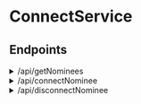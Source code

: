 # ConnectService

## Endpoints ##
<details>
   <summary>/api/getNominees</summary>
   <p>
   <ul>
      <li>Retrieves a list of connected nominees by qff number</li>
      
   <li>Input:
   {
      "qffNo": integer
   }</li>
      
   <li>Output:
   [
      {
           nomineeId: integer,
           nomineeName: String,
           points: integer,
           qffNo: integer,
           isConnected: boolean
       }
   ]</li>
   </ul>
  </p>
 </details>
 
 <details>
   <summary>/api/connectNominee</summary>
   <p>
      <ul>
         <li>Connects nominee to qff number</li>
      
         <li>Input: 
         { 
            "qffNo": integer, 
            "nomineeId": integer 
         }
         </li>
      
         <li>Output: Status code</li>
   </ul>
  </p>
 </details>
 
 <details>
   <summary>/api/disconnectNominee</summary>
   <p>
   Disconnects nominee from qff number
      
   Input:
   {
      "qffNo": integer,
      "nomineeId": integer
   }
      
   Output:
   Status code
  </p>
 </details>
